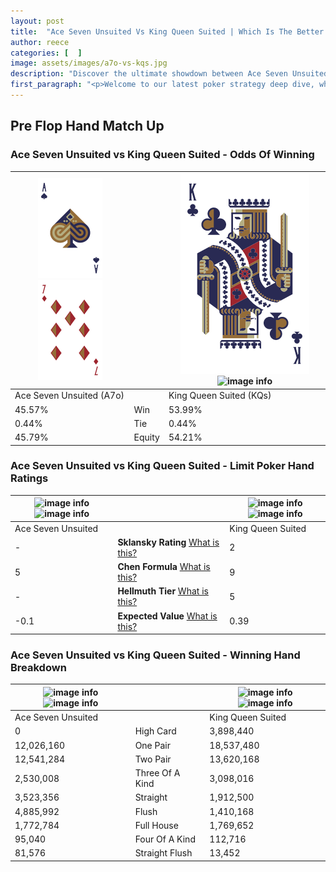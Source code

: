 ```yaml
---
layout: post
title:  "Ace Seven Unsuited Vs King Queen Suited | Which Is The Better Hand In Poker? A Complete Guide"
author: reece
categories: [  ]
image: assets/images/a7o-vs-kqs.jpg
description: "Discover the ultimate showdown between Ace Seven Unsuited and King Queen Suited in poker! Uncover the odds, strategies, and scenarios where one hand triumphs over the other. Get ready to up your poker game with this thrilling analysis."
first_paragraph: "<p>Welcome to our latest poker strategy deep dive, where we're pitting two distinct hands against each other in a high-stakes showdown: Ace Seven Unsuited vs King Queen Suited.</p><p>In the dynamic world of poker, every decision counts, and knowing which hand holds the upper hand is key to your success at the table.</p><p>In this article, we'll dissect these two hands, explore the scenarios where one dominates the other, and equip you with the knowledge to make strategic choices that can tip the odds in your favor.</p><p>Get ready to unravel the intriguing dynamics of these poker hands and elevate your game to new heights.</p>"
---
```




[comment]: # (sp0)

## Pre Flop Hand Match Up

<div class="table hand-ratings" markdown="1"> 



### Ace Seven Unsuited vs King Queen Suited - Odds Of Winning


    
| ![image info](assets/images/hand1/a.png) ![image info](assets/images/hand1/7o.png) |  | ![image info](assets/images/hand2/k.png) ![image info](assets/images/hand2/qs.png) |
| -------- | -------- | -------- |
| Ace Seven Unsuited (A7o) |  | King Queen Suited (KQs) |
| 45.57% | Win | 53.99% |
| 0.44% | Tie | 0.44% |
| 45.79% | Equity | 54.21% |




[comment]: # (sp1)



### Ace Seven Unsuited vs King Queen Suited - Limit Poker Hand Ratings


    
| ![image info](https://www.riverpairs.com/assets/images/hand1/a.png) ![image info](https://www.riverpairs.com/assets/images/hand1/7o.png) |  | ![image info](https://www.riverpairs.com/assets/images/hand2/k.png) ![image info](https://www.riverpairs.com/assets/images/hand2/qs.png) |
| -------- | -------- | -------- |
| Ace Seven Unsuited |  | King Queen Suited |
| - | **Sklansky Rating** [What is this?](/sklansky-rating-explained) | 2 |
| 5 | **Chen Formula** [What is this?](/chen-formula-explained) | 9 |
| - | **Hellmuth Tier** [What is this?](/Hellmuth-tier-explained) | 5 |
| -0.1 | **Expected Value** [What is this?](/expected-value-explained) | 0.39 |




[comment]: # (sp2)



### Ace Seven Unsuited vs King Queen Suited - Winning Hand Breakdown


    
| ![image info](https://www.riverpairs.com/assets/images/hand1/a.png) ![image info](https://www.riverpairs.com/assets/images/hand1/7o.png) |  | ![image info](https://www.riverpairs.com/assets/images/hand2/k.png) ![image info](https://www.riverpairs.com/assets/images/hand2/qs.png) |
| -------- | -------- | -------- |
| Ace Seven Unsuited |  | King Queen Suited |
| 0 | High Card | 3,898,440 |
| 12,026,160 | One Pair | 18,537,480 |
| 12,541,284 | Two Pair | 13,620,168 |
| 2,530,008 | Three Of A Kind | 3,098,016 |
| 3,523,356 | Straight | 1,912,500 |
| 4,885,992 | Flush | 1,410,168 |
| 1,772,784 | Full House | 1,769,652 |
| 95,040 | Four Of A Kind | 112,716 |
| 81,576 | Straight Flush | 13,452 |




[comment]: # (sp3)



</div>

[comment]: # (sp4)



[comment]: # (sp5)

